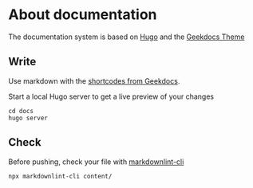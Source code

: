 # About documentation

The documentation system is based on [Hugo](https://gohugo.io/) and the [Geekdocs Theme](https://geekdocs.de/)

## Write

Use markdown with the [shortcodes from Geekdocs](https://geekdocs.de/shortcodes/).

Start a local Hugo server to get a live preview of your changes

```shell
cd docs
hugo server
```

## Check

Before pushing, check your file with [markdownlint-cli](https://github.com/igorshubovych/markdownlint-cli)

```shell
npx markdownlint-cli content/
```
